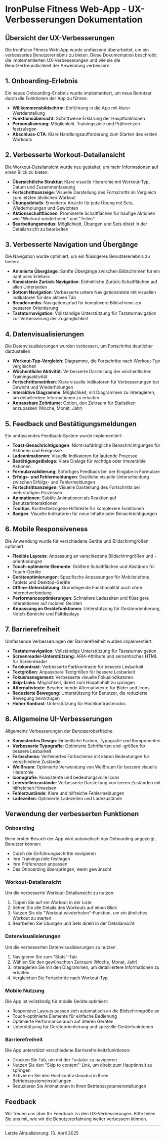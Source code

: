 # IronPulse Fitness Web-App - UX-Verbesserungen Dokumentation

## Übersicht der UX-Verbesserungen

Die IronPulse Fitness Web-App wurde umfassend überarbeitet, um ein verbessertes Benutzererlebnis zu bieten. Diese Dokumentation beschreibt die implementierten UX-Verbesserungen und wie sie die Benutzerfreundlichkeit der Anwendung verbessern.

## 1. Onboarding-Erlebnis

Ein neues Onboarding-Erlebnis wurde implementiert, um neue Benutzer durch die Funktionen der App zu führen:

- **Willkommensbildschirm**: Einführung in die App mit klarer Wertdarstellung
- **Funktionsübersicht**: Schrittweise Erklärung der Hauptfunktionen
- **Personalisierung**: Möglichkeit, Trainingsziele und Präferenzen festzulegen
- **Abschluss-CTA**: Klare Handlungsaufforderung zum Starten des ersten Workouts

## 2. Verbesserte Workout-Detailansicht

Die Workout-Detailansicht wurde neu gestaltet, um mehr Informationen auf einen Blick zu bieten:

- **Übersichtliche Struktur**: Klare visuelle Hierarchie mit Workout-Typ, Datum und Zusammenfassung
- **Fortschrittsanzeige**: Visuelle Darstellung des Fortschritts im Vergleich zum letzten ähnlichen Workout
- **Übungsdetails**: Erweiterte Ansicht für jede Übung mit Sets, Wiederholungen und Gewichten
- **Aktionsschaltflächen**: Prominente Schaltflächen für häufige Aktionen wie "Workout wiederholen" und "Teilen"
- **Bearbeitungsmodus**: Möglichkeit, Übungen und Sets direkt in der Detailansicht zu bearbeiten

## 3. Verbesserte Navigation und Übergänge

Die Navigation wurde optimiert, um ein flüssigeres Benutzererlebnis zu bieten:

- **Animierte Übergänge**: Sanfte Übergänge zwischen Bildschirmen für ein nahtloses Erlebnis
- **Konsistente Zurück-Navigation**: Einheitliche Zurück-Schaltflächen auf allen Unterseiten
- **Bottom Navigation**: Verbesserte untere Navigationsleiste mit visuellen Indikatoren für den aktiven Tab
- **Breadcrumbs**: Navigationspfad für komplexere Bildschirme zur besseren Orientierung
- **Tastaturnavigation**: Vollständige Unterstützung für Tastaturnavigation zur Verbesserung der Zugänglichkeit

## 4. Datenvisualisierungen

Die Datenvisualisierungen wurden verbessert, um Fortschritte deutlicher darzustellen:

- **Workout-Typ-Vergleich**: Diagramme, die Fortschritte nach Workout-Typ vergleichen
- **Wöchentliche Aktivität**: Verbesserte Darstellung der wöchentlichen Trainingsaktivität
- **Fortschrittsmetriken**: Klare visuelle Indikatoren für Verbesserungen bei Gewicht und Wiederholungen
- **Interaktive Diagramme**: Möglichkeit, mit Diagrammen zu interagieren, um detailliertere Informationen zu erhalten
- **Anpassbare Zeiträume**: Option, den Zeitraum für Statistiken anzupassen (Woche, Monat, Jahr)

## 5. Feedback und Bestätigungsmeldungen

Ein umfassendes Feedback-System wurde implementiert:

- **Toast-Benachrichtigungen**: Nicht-aufdringliche Benachrichtigungen für Aktionen und Ereignisse
- **Ladeanimationen**: Visuelle Indikatoren für laufende Prozesse
- **Bestätigungsdialoge**: Klare Dialoge für wichtige oder irreversible Aktionen
- **Formularvalidierung**: Sofortiges Feedback bei der Eingabe in Formulare
- **Erfolgs- und Fehlermeldungen**: Deutliche visuelle Unterscheidung zwischen Erfolgs- und Fehlermeldungen
- **Fortschrittsanzeigen**: Visuelle Darstellung des Fortschritts bei mehrstufigen Prozessen
- **Animationen**: Subtile Animationen als Reaktion auf Benutzerinteraktionen
- **Tooltips**: Kontextbezogene Hilfetexte für komplexere Funktionen
- **Badges**: Visuelle Indikatoren für neue Inhalte oder Benachrichtigungen

## 6. Mobile Responsiveness

Die Anwendung wurde für verschiedene Geräte und Bildschirmgrößen optimiert:

- **Flexible Layouts**: Anpassung an verschiedene Bildschirmgrößen und -orientierungen
- **Touch-optimierte Elemente**: Größere Schaltflächen und Abstände für Touch-Geräte
- **Geräteoptimierungen**: Spezifische Anpassungen für Mobiltelefone, Tablets und Desktop-Geräte
- **Offline-Unterstützung**: Grundlegende Funktionalität auch ohne Internetverbindung
- **Performanceoptimierungen**: Schnellere Ladezeiten und flüssigere Interaktionen auf mobilen Geräten
- **Anpassung an Gerätefunktionen**: Unterstützung für Geräteorientierung, Notch-Bereiche und Faltdisplays

## 7. Barrierefreiheit

Umfassende Verbesserungen der Barrierefreiheit wurden implementiert:

- **Tastaturnavigation**: Vollständige Unterstützung für Tastaturnavigation
- **Screenreader-Unterstützung**: ARIA-Attribute und semantisches HTML für Screenreader
- **Farbkontrast**: Verbesserte Farbkontraste für bessere Lesbarkeit
- **Textgrößen**: Anpassbare Textgrößen für bessere Lesbarkeit
- **Fokusmanagement**: Verbesserte visuelle Fokusindikatoren
- **Skip-Links**: Möglichkeit, direkt zum Hauptinhalt zu springen
- **Alternativtexte**: Beschreibende Alternativtexte für Bilder und Icons
- **Reduzierte Bewegung**: Unterstützung für Benutzer, die reduzierte Bewegung bevorzugen
- **Hoher Kontrast**: Unterstützung für Hochkontrastmodus

## 8. Allgemeine UI-Verbesserungen

Allgemeine Verbesserungen der Benutzeroberfläche:

- **Konsistentes Design**: Einheitliche Farben, Typografie und Komponenten
- **Verbesserte Typografie**: Optimierte Schriftarten und -größen für bessere Lesbarkeit
- **Farbschema**: Verfeinertes Farbschema mit klaren Bedeutungen für verschiedene Zustände
- **Weißraum**: Optimierte Verwendung von Weißraum für bessere visuelle Hierarchie
- **Iconografie**: Konsistente und bedeutungsvolle Icons
- **Leerstellenzustände**: Verbesserte Darstellung von leeren Zuständen mit hilfreichen Hinweisen
- **Fehlerzustände**: Klare und hilfreiche Fehlermeldungen
- **Ladezeiten**: Optimierte Ladezeiten und Ladezustände

## Verwendung der verbesserten Funktionen

### Onboarding

Beim ersten Besuch der App wird automatisch das Onboarding angezeigt. Benutzer können:
- Durch die Einführungsschritte navigieren
- Ihre Trainingsziele festlegen
- Ihre Präferenzen anpassen
- Das Onboarding überspringen, wenn gewünscht

### Workout-Detailansicht

Um die verbesserte Workout-Detailansicht zu nutzen:
1. Tippen Sie auf ein Workout in der Liste
2. Sehen Sie alle Details des Workouts auf einen Blick
3. Nutzen Sie die "Workout wiederholen"-Funktion, um ein ähnliches Workout zu starten
4. Bearbeiten Sie Übungen und Sets direkt in der Detailansicht

### Datenvisualisierungen

Um die verbesserten Datenvisualisierungen zu nutzen:
1. Navigieren Sie zum "Stats"-Tab
2. Wählen Sie den gewünschten Zeitraum (Woche, Monat, Jahr)
3. Interagieren Sie mit den Diagrammen, um detailliertere Informationen zu erhalten
4. Vergleichen Sie Fortschritte nach Workout-Typ

### Mobile Nutzung

Die App ist vollständig für mobile Geräte optimiert:
- Responsive Layouts passen sich automatisch an die Bildschirmgröße an
- Touch-optimierte Elemente für einfache Bedienung
- Optimierte Performance auch auf älteren Geräten
- Unterstützung für Geräteorientierung und spezielle Gerätefunktionen

### Barrierefreiheit

Die App unterstützt verschiedene Barrierefreiheitsfunktionen:
- Drücken Sie Tab, um mit der Tastatur zu navigieren
- Nutzen Sie den "Skip to content"-Link, um direkt zum Hauptinhalt zu springen
- Aktivieren Sie den Hochkontrastmodus in Ihren Betriebssystemeinstellungen
- Reduzieren Sie Animationen in Ihren Betriebssystemeinstellungen

## Feedback

Wir freuen uns über Ihr Feedback zu den UX-Verbesserungen. Bitte teilen Sie uns mit, wie wir die Benutzererfahrung weiter verbessern können.

---

Letzte Aktualisierung: 13. April 2025

